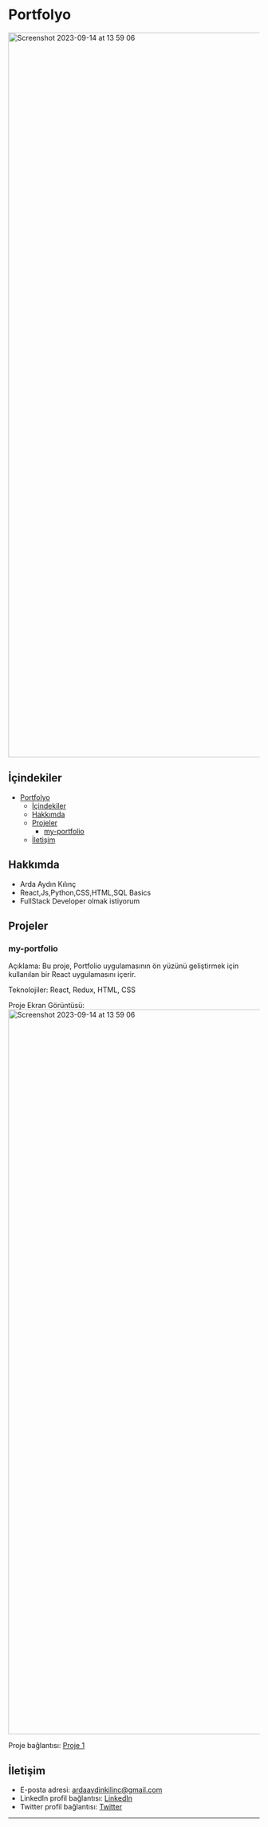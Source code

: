 # Portfolyo

<img width="1454" alt="Screenshot 2023-09-14 at 13 59 06" src="https://github.com/adraarda23/React-Portfolio/assets/113470792/6df8035f-d942-4f05-a238-d5d69cf54365">

## İçindekiler

- [Portfolyo](#portfolyo)
  - [İçindekiler](#i̇çindekiler)
  - [Hakkımda](#hakkımda)
  - [Projeler](#projeler)
    - [my-portfolio](#my-portfolio)
  - [İletişim](#i̇letişim)

## Hakkımda


- Arda Aydın Kılınç
- React,Js,Python,CSS,HTML,SQL Basics
- FullStack Developer olmak istiyorum

## Projeler


### my-portfolio

Açıklama: Bu proje, Portfolio uygulamasının ön yüzünü geliştirmek için kullanılan bir React uygulamasını içerir.

Teknolojiler: React, Redux, HTML, CSS

Proje Ekran Görüntüsü:
<img width="1454" alt="Screenshot 2023-09-14 at 13 59 06" src="https://github.com/adraarda23/React-Portfolio/assets/113470792/6df8035f-d942-4f05-a238-d5d69cf54365">

Proje bağlantısı: [Proje 1](https://github.com/adraarda23/React-Portfolio)

## İletişim

- E-posta adresi: ardaaydinkilinc@gmail.com
- LinkedIn profil bağlantısı: [LinkedIn](https://www.linkedin.com/in/ardaaydınkılınç/)
- Twitter profil bağlantısı: [Twitter](https://twitter.com/ardaydinkilinc)

---
